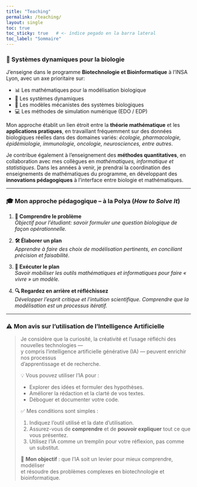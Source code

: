 ```yaml
---
title: "Teaching"
permalink: /teaching/
layout: single
toc: true
toc_sticky: true   # <- índice pegado en la barra lateral
toc_label: "Sommaire"
---
```



### 🦋 Systèmes dynamiques pour la biologie 
  
J’enseigne dans le programme **Biotechnologie et Bioinformatique** à l’INSA Lyon, avec un axe prioritaire sur:
-	📊 Les mathématiques pour la modélisation biologique
-	🔄 Les systèmes dynamiques
-	🧬 Les modèles mécanistes des systèmes biologiques
-	💻 Les méthodes de simulation numérique (EDO / EDP)

Mon approche établit un lien étroit entre la **théorie mathématique** et les **applications pratiques**, en travaillant fréquemment sur des données biologiques réelles dans des domaines variés: *écologie, pharmacologie, épidémiologie, immunologie, oncologie, neurosciences, entre autres*.

Je contribue également à l’enseignement des **méthodes quantitatives**, en collaboration avec mes collègues en *mathématiques, informatique et statistiques*.
Dans les années à venir, je prendrai la coordination des enseignements de mathématiques du programme, en développant des **innovations pédagogiques** à l’interface entre biologie et mathématiques.

---

### 🎓 Mon approche pédagogique – à la Polya (*How to Solve It*)

1. **📌 Comprendre le problème**  
   *Objectif pour l’étudiant: savoir formuler une question biologique de façon opérationnelle.*

2. **🛠 Élaborer un plan**  
   *Apprendre à faire des choix de modélisation pertinents, en conciliant précision et faisabilité.*

3. **🚀 Exécuter le plan**  
   *Savoir mobiliser les outils mathématiques et informatiques pour faire « vivre » un modèle.*

4. **🔍 Regardez en arrière et réfléchissez**  
   *Développer l’esprit critique et l’intuition scientifique. Comprendre que la modélisation est un processus itératif.*

---

### ⚠️ Mon avis sur l’utilisation de l’Intelligence Artificielle
>
> Je considère que la curiosité, la créativité et l’usage réfléchi des nouvelles technologies —  
> y compris l’intelligence artificielle générative (IA) — peuvent enrichir nos processus  
> d’apprentissage et de recherche.
>
> 💡 Vous pouvez utiliser l’IA pour :
> - Explorer des idées et formuler des hypothèses.
> - Améliorer la rédaction et la clarté de vos textes.
> - Déboguer et documenter votre code.
>
> ✅ Mes conditions sont simples :
> 1. Indiquez l’outil utilisé et la date d’utilisation.
> 2. Assurez-vous de **comprendre** et de **pouvoir expliquer** tout ce que vous présentez.
> 3. Utilisez l’IA comme un tremplin pour votre réflexion, pas comme un substitut.
>
> 🚀 **Mon objectif** : que l’IA soit un levier pour mieux comprendre, modéliser  
> et résoudre des problèmes complexes en biotechnologie et bioinformatique.

